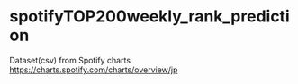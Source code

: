 # spotifyTOP200weekly_rank_prediction

Dataset(csv) from Spotify charts
https://charts.spotify.com/charts/overview/jp
